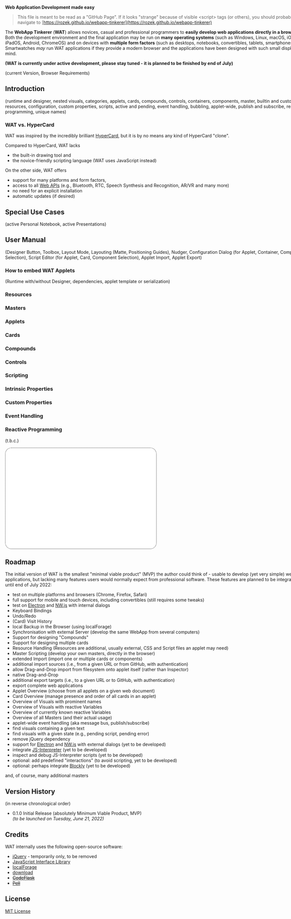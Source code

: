 **Web Application Development made easy**

> This file is meant to be read as a "GitHub Page". If it looks "strange" because of visible &lt;script&gt; tags (or others), you should probably navigate to [https://rozek.github.io/webapp-tinkerer](https://rozek.github.io/webapp-tinkerer)

<script info="if you see this tag, please navigate to https://rozek.github.io/webapp-tinkerer "></script>

The **WebApp Tinkerer** (**WAT**) allows novices, casual and professional programmers to **easily develop web applications directly in a browser**. Both the development environment and the final application may be run on **many operating systems** (such as Windows, Linux, macOS, iOS, iPadOS, Android, ChromeOS) and on devices with **multiple form factors** (such as desktops, notebooks, convertibles, tablets, smartphones).
Smartwatches *may* run WAT applications if they provide a modern browser and the applications have been designed with such small displays in mind.

**(WAT is currently under active development, please stay tuned - it is planned to be finished by end of July)**

(current Version, Browser Requirements)

## Introduction ##

(runtime and designer, nested visuals, categories, applets, cards, compounds, controls, containers, components, master, builtin and custom, resources, configuration, custom properties, scripts, active and pending, event handling, bubbling, applet-wide, publish and subscribe, reactive programming, unique names)

### WAT vs. HyperCard ###

WAT was inspired by the incredibly brilliant [HyperCard](https://en.wikipedia.org/wiki/HyperCard), but it is by no means any kind of HyperCard "clone".

Compared to HyperCard, WAT lacks

* the built-in drawing tool and
* the novice-friendly scripting language (WAT uses JavaScript instead)

On the other side, WAT offers

* support for many platforms and form factors,
* access to all [Web APIs](https://whatwebcando.today/) (e.g., Bluetooth, RTC, Speech Synthesis and Recognition, AR/VR and many more)
* no need for an explicit installation
* automatic updates (if desired)

## Special Use Cases ##

(active Personal Notebook, active Presentations)

## User Manual ##

(Designer Button, Toolbox, Layout Mode, Layouting (Matte, Positioning Guides), Nudger, Configuration Dialog (for Applet, Container, Component Selection), Script Editor (for Applet, Card, Component Selection), Applet Import, Applet Export)

### How to embed WAT Applets ###

(Runtime with/without Designer, dependencies, applet template or serialization)

### Resources ###

### Masters ###

### Applets ###

### Cards ###

### Compounds ###

### Controls ###

### Scripting ###

### Intrinsic Properties ###

### Custom Properties ###

### Event Handling ###

### Reactive Programming ###

(t.b.c.)



  <div id="Applet" class="WAT Applet" style="
    display:block; position:relative; overflow:hidden;
    width:480px; height:320px;
    border:dotted 1px black; border-radius:20px;
    background:white; color:black;
  "></div>




## Roadmap ##

The initial version of WAT is the smallest "minimal viable product" (MVP) the author could think of - usable to develop (yet very simple) web applications, but lacking many features users would normally expect from professional software. These features are planned to be integrated until end of July 2022:

* test on multiple platforms and browsers (Chrome, Firefox, Safari)
* full support for mobile and touch devices, including convertibles (still requires some tweaks)
* test on [Electron](https://www.electronjs.org/) and [NW.js](https://nwjs.io/) with internal dialogs
* Keyboard Bindings
* Undo/Redo
* (Card) Visit History
* local Backup in the Browser (using localForage)
* Synchronisation with external Server (develop the same WebApp from several computers)
* Support for designing "Compounds"
* Support for designing multiple cards
* Resource Handling (Resources are additional, usually external, CSS and Script files an applet may need)
* Master Scripting (develop your own masters, directly in the browser)
* extended Import (import one or multiple cards or components)
* additional import sources (i.e., from a given URL or from GitHub, with authentication)
* allow Drag-and-Drop import from filesystem onto applet itself (rather than Inspector)
* native Drag-and-Drop
* additional export targets (i.e., to a given URL or to GitHub, with authentication)
* export complete web applications
* Applet Overview (choose from all applets on a given web document)
* Card Overview (manage presence and order of all cards in an applet)
* Overview of Visuals with prominent names
* Overview of Visuals with reactive Variables
* Overview of currently known reactive Variables
* Overview of all Masters (and their actual usage)
* applet-wide event handling (aka message bus, publish/subscribe)
* find visuals containing a given text
* find visuals with a given state (e.g., pending script, pending error)
* remove jQuery dependency
* support for [Electron](https://www.electronjs.org/) and [NW.js](https://nwjs.io/) with external dialogs (yet to be developed)
* integrate [JS-Interpreter](https://github.com/NeilFraser/JS-Interpreter) (yet to be developed)
* inspect and debug JS-Interpreter scripts (yet to be developed)
* optional: add predefined "interactions" (to avoid scripting, yet to be developed)
* optional: perhaps integrate [Blockly](https://github.com/google/blockly) (yet to be developed)

and, of course, many additional masters

## Version History ##

(in reverse chronological order)

* 0.1.0 Initial Release (absolutely Minimum Viable Product, MVP)<br>*(to be launched on Tuesday, June 21, 2022)*

## Credits ##

WAT internally uses the following open-source software:

* [jQuery](https://github.com/jquery/jquery) - temporarily only, to be removed
* [JavaScript Interface Library](https://github.com/rozek/javascript-interface-library)
* [localForage](https://github.com/localForage/localForage)
* [download](http://danml.com/download.html)
* ~~[CodeFlask](https://github.com/kazzkiq/CodeFlask)~~
* ~~[Pell](https://github.com/jaredreich/pell)~~

## License ##

[MIT License](LICENSE.md)

&nbsp;

<style>
  html { width:100%; height:100% }
  body { min-width:100%; min-height:100% }
</style>

<script name="JIL"         src="js/javascript-interface-library.js"></script>
<script name="jquery"      src="js/jquery-1.12.4.min.js"></script>
<script name="localforage" src="js/localforage.min.js"></script>
<script name="download"    src="js/download.min.js"></script>
<script name="codeflask"   src="js/codeflask.min.js"></script>

<link rel="stylesheet" href="css/WAT-Runtime.css">
<script src="js/WAT-Runtime.js"></script>

<link rel="stylesheet" href="css/WAT-Designer.css">
<script src="js/WAT-Designer.js"></script>
